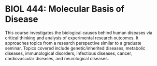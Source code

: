 # BIOL 444: Molecular Basis of Disease

This course investigates the biological causes behind human diseases via critical thinking and analysis of experimental research outcomes. It approaches topics from a research perspective similar to a graduate seminar. Topics covered include genetic/inherited diseases, metabolic diseases, immunological disorders, infectious diseases, cancer, cardiovascular diseases, and neurological diseases.